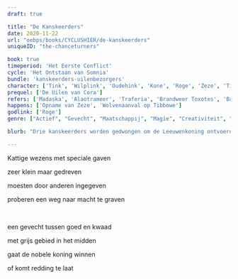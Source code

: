 ```yaml
---
draft: true

title: "De Kanskeerders"
date: 2020-11-22
url: "oebps/books/CYCLUSHIER/de-kanskeerders"
uniqueID: "the-chanceturners"

book: true
timeperiod: 'Het Eerste Conflict'
cycle: 'Het Ontstaan van Somnia'
bundle: 'kanskeerders-uilenbezorgers'
character: ['Tink', 'Wilplink', 'Oudehink', 'Kone', 'Roge', 'Zeze', 'Tibbowe']
prequel: ['De Uilen van Cora']
refers: ['Madaska', 'Alaotrameer', 'Traferia', 'Brandweer Toxotes', 'Baroke', 'Bloedlokken', 'Ziel van Darus', 'Zeverstad', 'Wijze Uil']
happens: ['Opname van Zeze', 'Wolvenaanval op Tibbowe']
godlink: ['Roge']
genre: ["Actief", "Gevecht", "Maatschappij", "Magie", "Creativiteit", "Verdrietig", "Vriendschap", "Misdaad", "Spionage"]

blurb: "Drie kanskeerders worden gedwongen om de Leeuwenkoning ontvoeren. Deze magische wezens kunnen de kans veranderen dat iets gebeurt, zoals zorgen dat een dobbelsteen altijd op hetzelfde getal landt. Het liefst zouden ze niet doen wat de wolven vragen, maar ze hebben misschien geen keus."

---
```


Kattige wezens met speciale gaven

zeer klein maar gedreven

moesten door anderen ingegeven

proberen een weg naar macht te graven

&nbsp;

een gevecht tussen goed en kwaad

met grijs gebied in het midden

gaat de nobele koning winnen

of komt redding te laat

